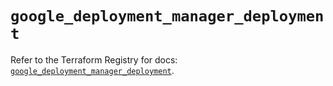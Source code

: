 # `google_deployment_manager_deployment`

Refer to the Terraform Registry for docs: [`google_deployment_manager_deployment`](https://registry.terraform.io/providers/hashicorp/google/6.43.0/docs/resources/deployment_manager_deployment).
